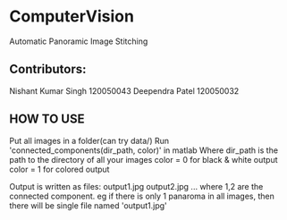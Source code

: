 # ComputerVision
Automatic Panoramic Image Stitching
## Contributors:
Nishant Kumar Singh 120050043
Deependra Patel 120050032

## HOW TO USE
Put all images in a folder(can try data/)
Run 
'connected_components(dir_path, color)' in matlab
Where dir_path is the path to the directory of all your images
color = 0 for black & white output
color = 1 for colored output

Output is written as files:
output1.jpg
output2.jpg
...
where 1,2 are the connected component. eg if there is only 1 panaroma in all images, then there will be single file named 'output1.jpg'
